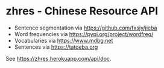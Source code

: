# zhres - Chinese Resource API

- Sentence segmentation via <https://github.com/fxsjy/jieba>
- Word frequencies via <https://pypi.org/project/wordfreq/>
- Vocabularies via <https://www.mdbg.net>
- Sentences via <https://tatoeba.org>

See <https://zhres.herokuapp.com/api/doc>.
